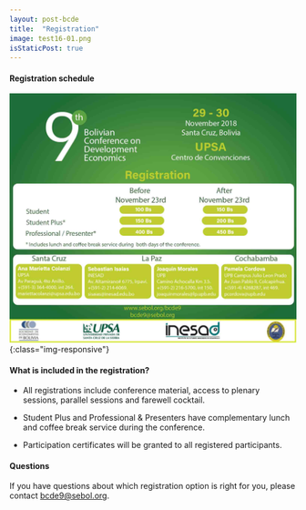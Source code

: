 ```yaml
---
layout: post-bcde
title:  "Registration"
image: test16-01.png
isStaticPost: true
---
```



#### Registration schedule

![image-title-here](/img/posts/registration2-01.jpg){:class="img-responsive"}

#### What is included in the registration?

* All registrations include conference material, access to plenary sessions, parallel sessions and farewell cocktail.

* Student Plus and Professional & Presenters have complementary lunch and coffee break service during the conference.

* Participation certificates will be granted to all registered participants.

#### Questions

If you have questions about which registration option is right for you, please contact [bcde9@sebol.org](mailto:bcde9@sebol.org).
